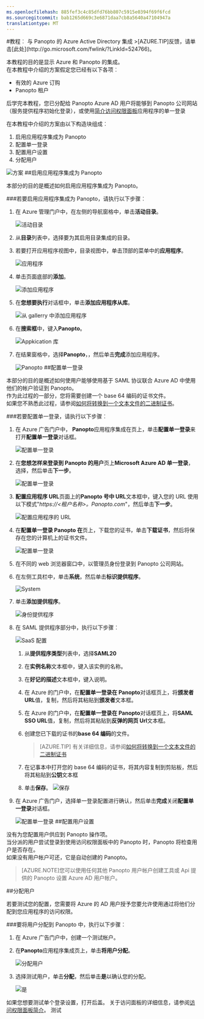 ```yaml
---
ms.openlocfilehash: 885fef3c4c85dfd76bb807c5915e0394f69f6fcd
ms.sourcegitcommit: bab1265d669c3e6871daa7cb8a5640a47104947a
translationtype: MT
---
```

<properties pageTitle="教程︰ Azure Active Directory 集成与 Panopto |Microsoft Azure" description="了解如何使用 Panopto Azure Active Directory 以启用单一登录、 自动化资源调配，和更多。" services="active-directory" authors="MarkusVi"  documentationCenter="na" manager="stevenpo"/>
<tags ms.service="active-directory" ms.devlang="na" ms.topic="article" ms.tgt_pltfrm="na" ms.workload="identity" ms.date="08/01/2015" ms.author="markvi" />
#教程︰ 与 Panopto 的 Azure Active Directory 集成
>[AZURE.TIP]反馈，请单击[此处](http://go.microsoft.com/fwlink/?LinkId=524766)。
  
本教程的目的是显示 Azure 和 Panopto 的集成。  
在本教程中介绍的方案假定您已经有以下各项︰

-   有效的 Azure 订购
-   Panopto 租户
  
后学完本教程，您已分配给 Panopto Azure AD 用户将能够到 Panopto 公司网站 （服务提供程序初始化登录），或使用[简介访问权限面板](https://msdn.microsoft.com/library/dn308586)应用程序的单一登录
  
在本教程中介绍的方案由以下构造块组成︰

1.  启用应用程序集成为 Panopto
2.  配置单一登录
3.  配置用户设置
4.  分配用户

![方案](./media/active-directory-saas-panopto-tutorial/IC777665.png "Scenario")
##启用应用程序集成为 Panopto
  
本部分的目的是概述如何启用应用程序集成为 Panopto。

###若要启用应用程序集成为 Panopto，请执行以下步骤︰

1.  在 Azure 管理门户中，在左侧的导航窗格中，单击**活动目录**。

    ![活动目录](./media/active-directory-saas-panopto-tutorial/IC700993.png "Active Directory")

2.  从**目录**列表中，选择要为其启用目录集成的目录。

3.  若要打开应用程序视图中，目录视图中，单击顶部的菜单中的**应用程序**。

    ![应用程序](./media/active-directory-saas-panopto-tutorial/IC700994.png "Applications")

4.  单击页面底部的**添加**。

    ![添加应用程序](./media/active-directory-saas-panopto-tutorial/IC749321.png "Add application")

5.  在**您想要执行**对话框中，单击**添加应用程序从库**。

    ![从 gallerry 中添加应用程序](./media/active-directory-saas-panopto-tutorial/IC749322.png "Add an application from gallerry")

6.  在**搜索框**中，键入**Panopto**。

    ![Appkication 库](./media/active-directory-saas-panopto-tutorial/IC777666.png "Appkication Gallery")

7.  在结果窗格中，选择**Panopto**，，然后单击**完成**添加应用程序。

    ![Panopto](./media/active-directory-saas-panopto-tutorial/IC782936.png "Panopto")
##配置单一登录
  
本部分的目的是概述如何使用户能够使用基于 SAML 协议联合 Azure AD 中使用他们的帐户验证到 Panopto。  
作为此过程的一部分，您将需要创建一个 base 64 编码的证书文件。  
如果您不熟悉此过程，请参阅[如何将转换到一个文本文件的二进制证书](http://youtu.be/PlgrzUZ-Y1o)。

###若要配置单一登录，请执行以下步骤︰

1.  在 Azure 广告门户中， **Panopto**应用程序集成在页上，单击**配置单一登录**来打开**配置单一登录**对话框。

    ![配置单一登录](./media/active-directory-saas-panopto-tutorial/IC777667.png "Configure single sign-on")

2.  在**您想怎样来登录到 Panopto 的用户**页上**Microsoft Azure AD 单一登录**，选择，然后单击**下一步**。

    ![配置单一登录](./media/active-directory-saas-panopto-tutorial/IC777668.png "Configure single sign-on")

3.  **配置应用程序 URL**页面上的**Panopto 号中 URL**文本框中，键入您的 URL 使用以下模式"*https://\<租户名称\>。Panopto.com*"，然后单击**下一步**。

    ![配置应用程序的 URL](./media/active-directory-saas-panopto-tutorial/IC777528.png "Configure app URL")

4.  在**配置单一登录 Panopto 在**页上，下载您的证书，单击**下载证书**，然后将保存在您的计算机上的证书文件。

    ![配置单一登录](./media/active-directory-saas-panopto-tutorial/IC777669.png "Configure single sign-on")

5.  在不同的 web 浏览器窗口中，以管理员身份登录到 Panopto 公司网站。

6.  在左侧工具栏中，单击**系统**，然后单击**标识提供程序**。

    ![System](./media/active-directory-saas-panopto-tutorial/IC777670.png "System")

7.  单击**添加提供程序**。

    ![身份提供程序](./media/active-directory-saas-panopto-tutorial/IC777671.png "Identity Providers")

8.  在 SAML 提供程序部分中，执行以下步骤︰

    ![SaaS 配置](./media/active-directory-saas-panopto-tutorial/IC777672.png "SaaS configuration")

    1.  从**提供程序类型**列表中，选择**SAML20**
    2.  在**实例名称**文本框中，键入该实例的名称。
    3.  在**好记的描述**文本框中，键入说明。
    4.  在 Azure 的门户中，在**配置单一登录在 Panopto**对话框页上，将**颁发者 URL**值，复制，然后将其粘贴到**颁发者**文本框。
    5.  在 Azure 的门户中，在**配置单一登录在 Panopto**对话框页上，将**SAML SSO URL**值，复制，然后将其粘贴到**反弹的网页 Url**文本框。
    6.  创建您已下载的证书的**base 64 编码**的文件。  

        >[AZURE.TIP] 有关详细信息，请参阅[如何将转换到一个文本文件的二进制证书](http://youtu.be/PlgrzUZ-Y1o)

    7.  在记事本中打开您的 base 64 编码的证书，将其内容复制到剪贴板，然后将其粘贴到**公钥**文本框
    8.  单击**保存**。
        ![保存](./media/active-directory-saas-panopto-tutorial/IC777673.png "Save")

9.  在 Azure 广告门户，选择单一登录配置进行确认，然后单击**完成**关闭**配置单一登录**对话框。

    ![配置单一登录](./media/active-directory-saas-panopto-tutorial/IC777674.png "Configure single sign-on")
##配置用户设置
  
没有为您配置用户供应到 Panopto 操作项。  
当分派的用户尝试登录到使用访问权限面板中的 Panopto 时，Panopto 将检查用户是否存在。  
如果没有用户帐户可还，它是自动创建的 Panopto。

>[AZURE.NOTE]您可以使用任何其他 Panopto 用户帐户创建工具或 Api 提供的 Panopto 设置 Azure AD 用户帐户。

##分配用户
  
若要测试您的配置，您需要将 Azure 的 AD 用户授予您要允许使用通过将他们分配到您应用程序的访问权限。

###要将用户分配到 Panopto 中，执行以下步骤︰

1.  在 Azure 广告门户中，创建一个测试帐户。

2.  在**Panopto**应用程序集成页上，单击**将用户分配**。

    ![分配用户](./media/active-directory-saas-panopto-tutorial/IC777675.png "Assign users")

3.  选择测试用户，单击**分配**，然后单击**是**以确认您的分配。

    ![是](./media/active-directory-saas-panopto-tutorial/IC767830.png "Yes")
  
如果您想要测试单个登录设置，打开后盖。 关于访问面板的详细信息，请参阅[访问权限面板简介](https://msdn.microsoft.com/library/dn308586)。
测试
